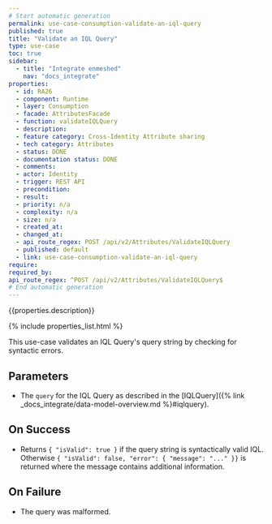 ```yaml
---
# Start automatic generation
permalink: use-case-consumption-validate-an-iql-query
published: true
title: "Validate an IQL Query"
type: use-case
toc: true
sidebar:
  - title: "Integrate enmeshed"
    nav: "docs_integrate"
properties:
  - id: RA26
  - component: Runtime
  - layer: Consumption
  - facade: AttributesFacade
  - function: validateIQLQuery
  - description:
  - feature category: Cross-Identity Attribute sharing
  - tech category: Attributes
  - status: DONE
  - documentation status: DONE
  - comments:
  - actor: Identity
  - trigger: REST API
  - precondition:
  - result:
  - priority: n/a
  - complexity: n/a
  - size: n/a
  - created_at:
  - changed_at:
  - api_route_regex: POST /api/v2/Attributes/ValidateIQLQuery
  - published: default
  - link: use-case-consumption-validate-an-iql-query
require:
required_by:
api_route_regex: ^POST /api/v2/Attributes/ValidateIQLQuery$
# End automatic generation
---
```


{{properties.description}}

{% include properties_list.html %}

This use-case validates an IQL Query's query string by checking for syntactic errors.

## Parameters

- The `query` for the IQL Query as described in the [IQLQuery]({% link _docs_integrate/data-model-overview.md %}#iqlquery).

## On Success

- Returns `{ "isValid": true }` if the query string is syntactically valid IQL. Otherwise `{ "isValid": false, "error": { "message": "..." }}` is returned where the message contains additional information.

## On Failure

- The query was malformed.
